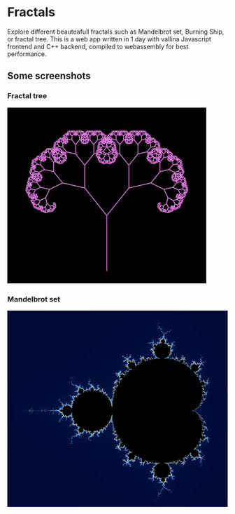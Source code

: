 # Fractals

Explore different beauteafull fractals such as Mandelbrot set, Burning Ship, or fractal tree. This is a web app written in 1 day with vallina Javascript frontend and C++ backend, compiled to webassembly for best performance.

## Some screenshots

### Fractal tree

<img src="./images/FractalTree.png" alt="drawing" />

### Mandelbrot set

<img src="./images/Mandelbrot.png" alt="drawing"/>
